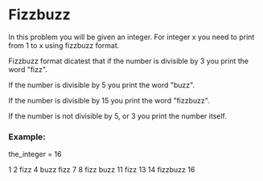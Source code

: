 <h1>Fizzbuzz</h1>

<p>In this problem you will be given an integer. For integer x you need to print from 1 to x using fizzbuzz format.

Fizzbuzz format dicatest that if the number is divisible by 3 you print the word "fizz".

If the number is divisible by 5 you print the word "buzz".

If the number is divisible by 15 you print the word "fizzbuzz".

If the number is not divisible by 5, or 3 you print the number itself.</p>

<h3>Example:</h3>

<p>the_integer = 16</p>
<p>
1
2
fizz
4
buzz
fizz
7
8
fizz
buzz
11
fizz
13
14
fizzbuzz
16
</p>
